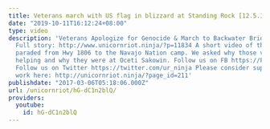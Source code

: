 ```yaml
---
title: Veterans march with US flag in blizzard at Standing Rock [12.5.16]
date: "2019-10-11T16:12:24+08:00"
type: video
description: 'Veterans Apologize for Genocide & March to Backwater Bridge in Blizzard
  Full story: http://www.unicornriot.ninja/?p=11834 A short video of the flag being
  paraded from Hwy 1806 to the Navajo Nation camp. We asked why those veterans were
  helping and why they were at Oceti Sakowin. Follow us on FB https://Facebook.com/unicornriot.ninja
  Follow us on Twitter https://twitter.com/ur_ninja Please consider supporting our
  work here: http://unicornriot.ninja/?page_id=211'
publishdate: "2017-03-06T05:18:06.000Z"
url: /unicornriot/hG-dC1n2blQ/
providers:
  youtube:
    id: hG-dC1n2blQ
---
```

